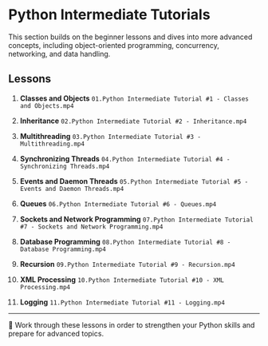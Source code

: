 # Python Intermediate Tutorials

This section builds on the beginner lessons and dives into more advanced concepts, including object-oriented programming, concurrency, networking, and data handling.

## Lessons

1. **Classes and Objects**
   `01.Python Intermediate Tutorial #1 - Classes and Objects.mp4`

2. **Inheritance**
   `02.Python Intermediate Tutorial #2 - Inheritance.mp4`

3. **Multithreading**
   `03.Python Intermediate Tutorial #3 - Multithreading.mp4`

4. **Synchronizing Threads**
   `04.Python Intermediate Tutorial #4 - Synchronizing Threads.mp4`

5. **Events and Daemon Threads**
   `05.Python Intermediate Tutorial #5 - Events and Daemon Threads.mp4`

6. **Queues**
   `06.Python Intermediate Tutorial #6 - Queues.mp4`

7. **Sockets and Network Programming**
   `07.Python Intermediate Tutorial #7 - Sockets and Network Programming.mp4`

8. **Database Programming**
   `08.Python Intermediate Tutorial #8 - Database Programming.mp4`

9. **Recursion**
   `09.Python Intermediate Tutorial #9 - Recursion.mp4`

10. **XML Processing**
    `10.Python Intermediate Tutorial #10 - XML Processing.mp4`

11. **Logging**
    `11.Python Intermediate Tutorial #11 - Logging.mp4`

---

📌 Work through these lessons in order to strengthen your Python skills and prepare for advanced topics.
